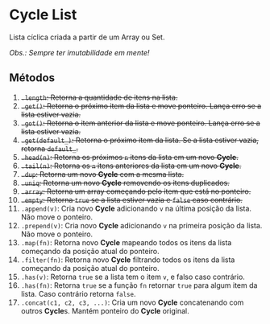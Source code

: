 # Cycle List

Lista cíclica criada a partir de um Array ou Set.

_Obs.: Sempre ter imutabilidade em mente!_

## Métodos

1. <del>`.length`: Retorna a quantidade de itens na lista.</del>
1. <del>`.get()`: Retorna o próximo item da lista e move ponteiro. Lança erro se a lista estiver vazia.</del>
1. <del>`.got()`: Retorna o item anterior da lista e move ponteiro. Lança erro se a lista estiver vazia.</del>
1. <del>`.get(default_)`: Retorna o próximo item da lista. Se a lista estiver vazia, retorna `default_`.</del>
1. <del>`.head(n)`: Retorna os próximos `n` itens da lista em um novo **Cycle**.</del>
1. <del>`.tail(n)`: Retorna os `n` itens anteriores da lista em um novo **Cycle**.</del>
1. <del>`.dup`: Retorna um novo **Cycle** com a mesma lista.</del>
1. <del>`.uniq`: Retorna um novo **Cycle** removendo os itens duplicados.</del>
1. <del>`.array`: Retorna um array começando pelo item que está no ponteiro.</del>
1. <del>`.empty`: Retorna `true` se a lista estiver vazia e `false` caso contrário.</del>
1. `.append(v)`: Cria novo **Cycle** adicionando `v` na última posição da lista. Não move o ponteiro.
1. `.prepend(v)`: Cria novo **Cycle** adicionando `v` na primeira posição da lista. Não move o ponteiro.
1. `.map(fn)`: Retorna novo **Cycle** mapeando todos os itens da lista começando da posição atual do ponteiro.
1. `.filter(fn)`: Retorna novo **Cycle** filtrando todos os itens da lista começando da posição atual do ponteiro.
1. `.has(v)`: Retorna `true` se a lista tem o item `v`, e falso caso contrário.
1. `.has(fn)`: Retorna `true` se a função `fn` retornar `true` para algum item da lista. Caso contrário retorna `false`.
1. `.concat(c1, c2, c3, ...)`: Cria um novo **Cycle** concatenando com outros **Cycle**s. Mantém ponteiro do **Cycle** original.
